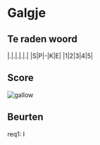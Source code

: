# Galgje

## Te raden woord

|.|.|.|.|.|
|S|P|-|K|E|
|1|2|3|4|5|

## Score
![gallow](./images/3.png)

## Beurten
req1: I